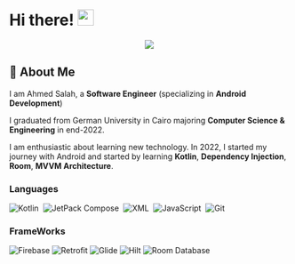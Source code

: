 # Hi there! <img src="https://media.giphy.com/media/hvRJCLFzcasrR4ia7z/giphy.gif" width="29px" height="29px">
<p align="center">
  <a href="https://github.com/DenverCoder1/readme-typing-svg"><img src="https://readme-typing-svg.herokuapp.com/?lines=Software%20Android%20Engineer;Always%20learning%20new%20things&font=Fira%20Code&center=true&width=440&height=45&color=f75c7e&vCenter=true&size=22"></a>
</p> 

## 🚀 About Me

I am Ahmed Salah, a **Software Engineer** (specializing in **Android Development**) 

I graduated from German University in Cairo   majoring **Computer Science & Engineering** in end-2022.

I am enthusiastic about learning new technology. In 2022, I started my journey with Android and started by learning **Kotlin**, **Dependency Injection**, **Room**, **MVVM Architecture**.


### Languages

![Kotlin](https://img.shields.io/badge/Kotlin-0095D5?&style=for-the-badge&logo=kotlin&logoColor=white)&nbsp;
![JetPack Compose](https://img.shields.io/badge/jetpack%20compose-3776AB?style=flat&logo=jetpackcompose)&nbsp;
![XML](https://img.shields.io/badge/xml-3178C6?style=flat&logo=xml)&nbsp;
![JavaScript](https://img.shields.io/badge/-JavaScript-05122A?style=flat&logo=javascript)&nbsp;
![Git](https://img.shields.io/badge/-Git-05122A?style=flat&logo=git)&nbsp;

### FrameWorks

![Firebase](https://img.shields.io/badge/firebase-3776AB?style=flat&logo=firebase)
![Retrofit](https://img.shields.io/badge/Retrofit-3776AB?style=flat&logo=retrofit)
![Glide](https://img.shields.io/badge/glide-3776AB?style=flat&logo=glide)
![Hilt](https://img.shields.io/badge/hilt-3776AB?style=flat&logo=hilt)
![Room Database](https://img.shields.io/badge/room%20database-3776AB?style=flat&logo=room%20database)
